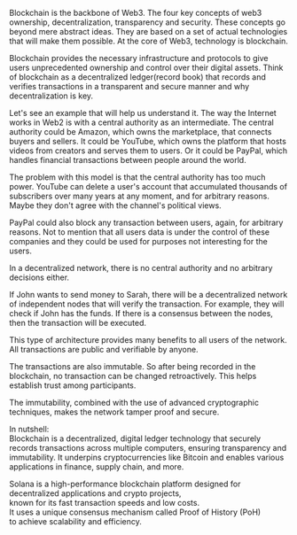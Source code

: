 Blockchain is the backbone of Web3.
The four key concepts of web3 ownership, decentralization, transparency and security.
These concepts go beyond mere abstract ideas.
They are based on a set of actual technologies that will make them possible.
At the core of Web3, technology is blockchain.

Blockchain provides the necessary infrastructure and protocols to give users unprecedented ownership and control over their digital assets.
Think of blockchain as a decentralized ledger(record book) that records and verifies transactions in a transparent and secure manner and why decentralization is key.

Let's see an example that will help us understand it.
The way the Internet works in Web2 is with a central authority as an intermediate.
The central authority could be Amazon, which owns the marketplace, that connects buyers and sellers.
It could be YouTube, which owns the platform that hosts videos from creators and serves them to users.
Or it could be PayPal, which handles financial transactions between people around the world.

The problem with this model is that the central authority has too much power.
YouTube can delete a user's account that accumulated thousands of subscribers over many years at any moment, and for arbitrary reasons.
Maybe they don't agree with the channel's political views.

PayPal could also block any transaction between users, again, for arbitrary reasons.
Not to mention that all users data is under the control of these companies and they could be used for purposes not interesting for the users.

In a decentralized network, there is no central authority and no arbitrary decisions either.

If John wants to send money to Sarah, there will be a decentralized network of independent nodes that will verify the transaction.  For example, they will check if John has the funds.
If there is a consensus between the nodes, then the transaction will be executed.

This type of architecture provides many benefits to all users of the network.
All transactions are public and verifiable by anyone.

The transactions are also immutable. So after being recorded in the blockchain, no transaction can be changed retroactively.
This helps establish trust among participants.

The immutability, combined with the use of advanced cryptographic techniques, makes the network tamper proof and secure.

In nutshell:  
Blockchain is a decentralized, digital ledger technology that securely records transactions across multiple computers, ensuring transparency and immutability. It underpins cryptocurrencies like Bitcoin and enables various applications in finance, supply chain, and more.  

Solana is a high-performance blockchain platform designed for decentralized applications and crypto projects,   
known for its fast transaction speeds and low costs.   
It uses a unique consensus mechanism called Proof of History (PoH)   
to achieve scalability and efficiency.  
